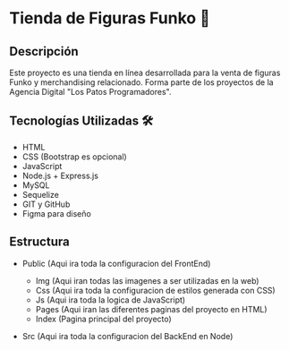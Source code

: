 # Tienda de Figuras Funko 🦆

## Descripción
Este proyecto es una tienda en línea desarrollada para la venta de figuras Funko y merchandising relacionado. Forma parte de los proyectos de la Agencia Digital "Los Patos Programadores".

## Tecnologías Utilizadas 🛠️
- HTML
- CSS (Bootstrap es opcional)
- JavaScript
- Node.js + Express.js
- MySQL
- Sequelize
- GIT y GitHub
- Figma para diseño

## Estructura
- Public (Aqui ira toda la configuracion del FrontEnd)
  + Img (Aqui iran todas las imagenes a ser utilizadas en la web)
  + Css (Aqui ira toda la configuracion de estilos generada con CSS)
  + Js (Aqui ira toda la logica de JavaScript)
  + Pages (Aqui iran las diferentes paginas del proyecto en HTML)
  + Index (Pagina principal del proyecto)
 
- Src (Aqui ira toda la configuracion del BackEnd en Node)